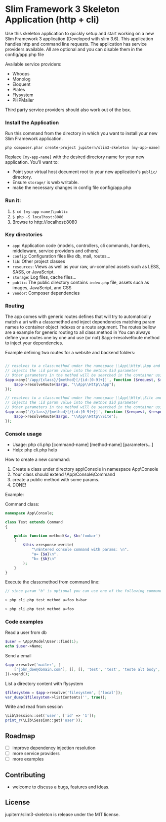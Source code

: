# Slim Framework 3 Skeleton Application (http + cli)

Use this skeleton application to quickly setup and start working on a new Slim Framework 3 application (Developed with slim 3.6).
This application handles http and command line requests.
The application has service providers available. All are optional and you can disable them in the config/app.php file

Available service providers:

* Whoops
* Monolog
* Eloquent
* Plates
* Flysystem
* PHPMailer

Third party service providers should also work out of the box.

### Install the Application

Run this command from the directory in which you want to install your new Slim Framework application.

    php composer.phar create-project jupitern/slim3-skeleton [my-app-name]

Replace `[my-app-name]` with the desired directory name for your new application. You'll want to:

* Point your virtual host document root to your new application's `public/` directory.
* Ensure `storage/` is web writable.
* make the necessary changes in config file config/app.php

### Run it:

1. `$ cd [my-app-name]\public`
2. `$ php -S localhost:8080`
3. Browse to http://localhost:8080


### Key directories

* `app`:        Application code (models, controllers, cli commands, handlers, middleware, service providers and others)
* `config`:     Configuration files like db, mail, routes...
* `lib`:        Other project classes
* `resources`:  Views as well as your raw, un-compiled assets such as LESS, SASS, or JavaScript.
* `storage`:    Log files, cache files...
* `public`:     The public directory contains `index.php` file, assets such as images, JavaScript, and CSS
* `vendor`:     Composer dependencies

### Routing

The app comes with generic routes defines that will try to automatically match a uri with a class:method
and inject dependencies matching param names to container object indexes or a route argument.
The routes bellow are a example for generic routing to all class:method in
You can always define your routes one by one and use (or not) $app->resolveRoute method to inject your dependencies.

Example defining two routes for a website and backend folders:

```php

// resolves to a class:method under the namespace \\App\\Http\\App and
// injects the :id param value into the methos $id parameter
// Other parameters in the method will be searched in the container using parameter name
$app->any('/app/{class}/{method}[/{id:[0-9]+}]', function ($request, $response, $args) use($app) {
	$app->resolveRoute($args, "\\App\\Http\\App");
});

// resolves to a class:method under the namespace \\App\\Http\\Site and
// injects the :id param value into the methos $id parameter
// Other parameters in the method will be searched in the container using parameter name
$app->any('/{class}/{method}[/{id:[0-9]+}]', function ($request, $response, $args) use($app) {
	$app->resolveRoute($args, "\\App\\Http\\Site");
});
```

### Console usage

* Usage: php cli.php [command-name] [method-name] [parameters...]
* Help: php cli.php help

How to create a new command:
 1. Create a class under directory app\Console in namespace App\Console
 2. Your class should extend \App\Console\Command
 3. create a public method with some params.
 4. DONE!

Example:

Command class:
```php
namespace App\Console;

class Test extends Command
{

	public function method($a, $b='foobar')
	{
		$this->response->write(
			"\nEntered console command with params: \n".
			"a= {$a}\n".
			"b= {$b}\n"
		);
	}
}
```

Execute the class:method from command line:

```php
// since param "b" is optional you can use one of the following commands

> php cli.php test method a=foo b=bar

> php cli.php test method a=foo
```

### Code examples

Read a user from db
```php
$user = \App\Model\User::find(1);
echo $user->Name;
```

Send a email
```php
$app->resolve('mailer', [
    ['john_doe@domain.com'], [], [], 'test', 'test', 'teste alt body',
])->send();
```

List a directory content with flysystem
```php
$filesystem = $app->resolve('filesystem', ['local']);
var_dump($filesystem->listContents('', true));
```

Write and read from session
```php
\Lib\Session::set('user', ['id' => '1']);
print_r(\Lib\Session::get('user'));
```

## Roadmap

 - [ ] improve dependency injection resolution
 - [ ] more service providers
 - [ ] more examples

## Contributing

 - welcome to discuss a bugs, features and ideas.

## License

jupitern/slim3-skeleton is release under the MIT license.
